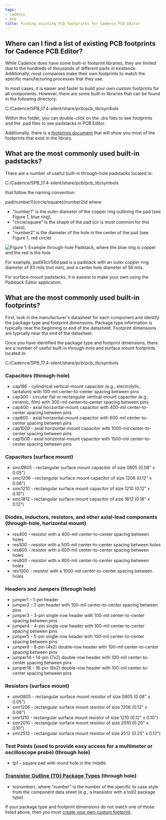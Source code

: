 ```yaml
---
tags:
- cadence
- pcb
title: Finding existing PCB footprints for Cadence PCB Editor
---
```


## Where can I find a list of existing PCB footprints for Cadence PCB Editor?

While Cadence does have some built-in footprint libraries, they are limited due to the hundreds of thousands of different parts in existence. Additionally, most companies make their own footprints to match the specific manufacturing processes that they use.

In most cases, it is easier and faster to build your own custom footprints for all components. However, there are some built-in libraries that can be found in the following directory:

C:/Cadence/SPB_17.4-silent/share/pcb/pcb_lib/symbols

Within this folder, you can double-click on the .dra files to see footprints and the .pad files to see padstacks in PCB Editor.

Additionally, there is a [footprints document](https://drive.google.com/file/d/1zVosc_4U5ubucQU0fOhIIONPz780_0aY/view) that will show you most of the footprints that exist in the library.

## What are the most commonly used built-in padstacks?

There are a number of useful built-in through-hole padstacks located in:

C:/Cadence/SPB_17.4-silent/share/pcb/pcb_lib/symbols

that follow the naming convention:

pad(number1)(circle/square)(number2)d where

-   "number1" is the outer diameter of the copper ring outlining the pad (see Figure 1, blue ring),
-   "circle/square" is the shape of the pad (cir is most common for this class),
-   "number2" is the diameter of the hole in the center of the pad (see Figure 1, red circle)

![Figure 1: Example through-hole Padstack, where the blue ring is copper and the red is the hole](/larger/image0164.png)
   
  
For example, pad93cir56d.pad is a padstack with an outer copper ring diameter of 93 mils (not mm), and a center hole diameter of 56 mils.

For surface-mount padstacks, it is easiest to make your own using the Padstack Editor application.

## What are the most commonly used built-in footprints?

First, look in the manufacturer's datasheet for each component and identify the package type and footprint dimensions. Package type information is typically near the beginning or end of the datasheet. Footprint dimensions are typically near the end of the datasheet.

Once you have identified the package type and footprint dimensions, there are a number of useful built-in through-hole and surface mount footprints located in:

C:/Cadence/SPB_17.4-silent/share/pcb/pcb_lib/symbols

### Capacitors (through-hole)

-   cap196 - cylindrical vertical-mount capacitor (e.g., electrolytic, tantalum) with 100-mil center-to-center spacing between pins
-   cap300 - circular flat or rectangular vertical-mount capacitor (e.g., ceramic, film) with 300-mil center-to-center spacing between pins
-   cap400 - axial horizontal-mount capacitor with 400-mil center-to-center spacing between pins
-   cap600 - axial horizontal-mount capacitor with 600-mil center-to-center spacing between pins
-   cap1000 - axial horizontal-mount capacitor with 1000-mil center-to-center spacing between pins
-   cap1500 - axial horizontal-mount capacitor with 1500-mil center-to-center spacing between pins

### Capacitors (surface mount)

-   smc0805 - rectangular surface mount capacitor of size 0805 (0.08" x 0.05")
-   smc1206 - rectangular surface mount capacitor of size 1206 (0.12" x 0.06")
-   smc1210 - rectangular surface mount capacitor of size 1210 (0.12" x 0.10") 
-   smc1812 - rectangular surface mount capacitor of size 1812 (0.18" x 0.12")

### Diodes, inductors, resistors, and other axial-lead components (through-hole, horizontal mount)

-   res400 - resistor with a 400-mil center-to-center spacing between holes
-   res500 - resistor with a 500-mil center-to-center spacing between holes
-   res600 - resistor with a 600-mil center-to-center spacing between holes
-   res800 - resistor with a 800-mil center-to-center spacing between holes
-   res1000 - resistor with a 1000-mil center-to-center spacing between holes

### Headers and Jumpers (through hole)

-   jumper1 - 1-pin header
-   jumper2 - 2-pin header with 100-mil center-to-center spacing between pins
-   jumper3 - 3-pin single-row header with 100-mil center-to-center spacing between pins
-   jumper4 - 4-pin single-row header with 100-mil center-to-center spacing between pins
-   jumper5 - 5-pin single-row header with 100-mil center-to-center spacing between pins
-   jumper8 - 8-pin (4x2) double-row header with 100-mil center-to-center spacing between pins
-   jumper14 - 14-pin (7x2) double-row header with 100-mil center-to-center spacing between pins
-   jumper16 - 16-pin (8x2) double-row header with 100-mil center-to-center spacing between pins

### Resistors (surface mount)

-   smr0805 - rectangular surface mount resistor of size 0805 (0.08" x 0.05")
-   smr1206 - rectangular surface mount resistor of size 1206 (0.12" x 0.06")
-   smr1210 - rectangular surface mount resistor of size 1210 (0.12" x 0.10") 
-   smr2010 - rectangular surface mount resistor of size 2010 (0.20" x 0.10")
-   smr2512 - rectangular surface mount resistor of size 2512 (0.25" x 0.12")

### Test Points (used to provide easy access for a multimeter or oscilloscope probe) (through hole)

-   tp1 - square pad with round hole in the middle

### [Transistor Outline (TO) Package Types](http://eesemi.com/to-types.htm) (through hole)

-   to(number), where "number" is the number of the specific to case style from the component data sheet (e.g., a transistor with a to92 package type)

If your package type and footprint dimensions do not match one of those listed above, then you must [create your own custom footprint](/creating-custom-footprints/).
